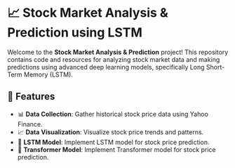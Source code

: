 # 📈 Stock Market Analysis & Prediction using LSTM

Welcome to the **Stock Market Analysis & Prediction** project! This repository contains code and resources for analyzing stock market data and making predictions using advanced deep learning models, specifically Long Short-Term Memory (LSTM).

## 🌟 Features

- 📊 **Data Collection**: Gather historical stock price data using Yahoo Finance.
- 📈 **Data Visualization**: Visualize stock price trends and patterns.
- 🤖 **LSTM Model**: Implement LSTM model for stock price prediction.
- 🔮 **Transformer Model**: Implement Transformer model for stock price prediction.

